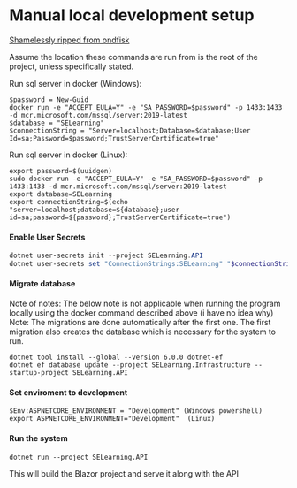 # Manual local development setup
[Shamelessly ripped from ondfisk](https://github.com/ondfisk/BDSA2021/blob/main/Notes.md)

Assume the location these commands are run from is the root of the project, unless specifically stated.

Run sql server in docker (Windows):
```
$password = New-Guid
docker run -e "ACCEPT_EULA=Y" -e "SA_PASSWORD=$password" -p 1433:1433 -d mcr.microsoft.com/mssql/server:2019-latest
$database = "SELearning"
$connectionString = "Server=localhost;Database=$database;User Id=sa;Password=$password;TrustServerCertificate=true"
```

Run sql server in docker (Linux):
```
export password=$(uuidgen)
sudo docker run -e "ACCEPT_EULA=Y" -e "SA_PASSWORD=$password" -p 1433:1433 -d mcr.microsoft.com/mssql/server:2019-latest
export database=SELearning
export connectionString=$(echo "server=localhost;database=${database};user id=sa;password=${password};TrustServerCertificate=true")
```

#### Enable User Secrets
```powershell
dotnet user-secrets init --project SELearning.API
dotnet user-secrets set "ConnectionStrings:SELearning" "$connectionString" --project SELearning.API
```

#### Migrate database
Note of notes: The below note is not applicable when running the program locally using the docker command described above (i have no idea why)
Note: The migrations are done automatically after the first one. The first migration also creates the database which is necessary for the system to run.
```
dotnet tool install --global --version 6.0.0 dotnet-ef
dotnet ef database update --project SELearning.Infrastructure --startup-project SELearning.API
```

#### Set enviroment to development
```
$Env:ASPNETCORE_ENVIRONMENT = "Development" (Windows powershell)
export ASPNETCORE_ENVIRONMENT="Development"  (Linux)
```

#### Run the system
```
dotnet run --project SELearning.API
```
This will build the Blazor project and serve it along with the API

